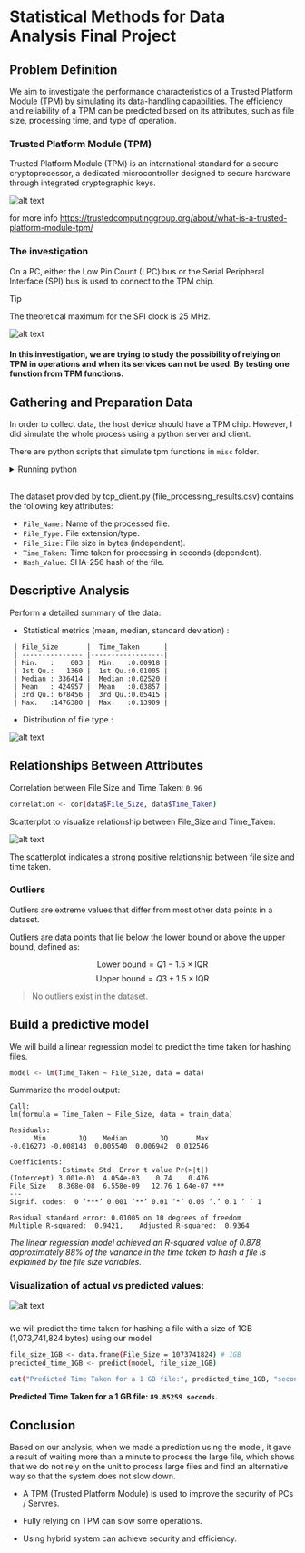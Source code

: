 # Statistical Methods for Data Analysis Final Project

## Problem Definition

We aim to investigate the performance characteristics of a Trusted Platform Module (TPM) by simulating its data-handling capabilities. The efficiency and reliability of a TPM can be predicted based on its attributes, such as file size, processing time, and type of operation.

### Trusted Platform Module (TPM)
Trusted Platform Module (TPM) is an international standard for a secure cryptoprocessor, a dedicated microcontroller designed to secure hardware through integrated cryptographic keys. 

![alt text](./img/image-1.png)

for more info https://trustedcomputinggroup.org/about/what-is-a-trusted-platform-module-tpm/

### The investigation 

On a PC, either the Low Pin Count (LPC) bus or the Serial Peripheral Interface (SPI) bus is used to connect to the TPM chip.

>[!TIP]
> The theoretical maximum for the SPI clock is 25 MHz.

![alt text](./img/image-7.png)

#### In this investigation, we are trying to study the possibility of relying on TPM in operations and when its services can not be used. By testing one function from TPM functions.

##  Gathering and Preparation Data

In order to collect data, the host device should have a TPM chip. However, I did simulate the whole process using a python server and client.

There are python scripts that simulate tpm functions in `misc` folder.

<details>

<summary>Running python</summary>

### Run server

1. Run server script :

```sh
   python tcp_server.py
```
This will create a local tcp server listinng on port `9999`, receives files then hash it and retuen hash value to the client.

2. Run client script:
```sh
   python tcp_client.py
```
The client try to connect to server.

3. Write your destination folder that contain files you want to test it. 

```sh
Enter the path to the folder containing files:
C:/myfolder/ # Your folder
```

</details>

<br/>

The dataset provided by tcp_client.py (file_processing_results.csv) contains the following key attributes:

- `File_Name:` Name of the processed file.
- `File_Type:` File extension/type.
- `File_Size:` File size in bytes (independent).
- `Time_Taken:` Time taken for processing in seconds (dependent).
- `Hash_Value:` SHA-256 hash of the file.


## Descriptive Analysis

Perform a detailed summary of the data:

- Statistical metrics (mean, median, standard deviation) :

```
 | File_Size       |  Time_Taken      |
 | --------------- |------------------|
 | Min.   :    603 |  Min.   :0.00918 |  
 | 1st Qu.:   1360 |  1st Qu.:0.01005 |  
 | Median : 336414 |  Median :0.02520 |  
 | Mean   : 424957 |  Mean   :0.03857 |  
 | 3rd Qu.: 678456 |  3rd Qu.:0.05415 |  
 | Max.   :1476380 |  Max.   :0.13909 |  
```

- Distribution of file type :

![alt text](./img/image-5.png)



## Relationships Between Attributes

Correlation between File Size and Time Taken: `0.96` 

```sh
correlation <- cor(data$File_Size, data$Time_Taken)
```

Scatterplot to visualize relationship between File_Size and Time_Taken:

![alt text](./img/image.png)

The scatterplot indicates a strong positive relationship between file size and time taken.

### Outliers

Outliers are extreme values that differ from most other data points in a dataset. 

Outliers are data points that lie below the lower bound or above the upper bound, defined as:

$$
\text{Lower bound} = Q1 - 1.5 \times \text{IQR}
$$
$$
\text{Upper bound} = Q3 + 1.5 \times \text{IQR}
$$

> No outliers exist in the dataset. ​


## Build a predictive model 

We will build a linear regression model to predict the time taken for hashing files.

```sh
model <- lm(Time_Taken ~ File_Size, data = data)
```

Summarize the model output:

```
Call:
lm(formula = Time_Taken ~ File_Size, data = train_data)

Residuals:
      Min        1Q    Median        3Q       Max 
-0.016273 -0.008143  0.005540  0.006942  0.012546 

Coefficients:
             Estimate Std. Error t value Pr(>|t|)    
(Intercept) 3.001e-03  4.054e-03    0.74    0.476    
File_Size   8.368e-08  6.558e-09   12.76 1.64e-07 ***
---
Signif. codes:  0 ‘***’ 0.001 ‘**’ 0.01 ‘*’ 0.05 ‘.’ 0.1 ‘ ’ 1

Residual standard error: 0.01005 on 10 degrees of freedom
Multiple R-squared:  0.9421,	Adjusted R-squared:  0.9364
```

*The linear regression model achieved an R-squared value of 0.878, approximately 88% of the variance in the time taken to hash a file is explained by the file size variables.*

### Visualization of actual vs predicted values:

![alt text](./img/image-3.png)

### 

we will predict the time taken for hashing a file with a size of 1GB (1,073,741,824 bytes) using our model

```sh
file_size_1GB <- data.frame(File_Size = 1073741824) # 1GB
predicted_time_1GB <- predict(model, file_size_1GB)

cat("Predicted Time Taken for a 1 GB file:", predicted_time_1GB, "seconds\n")
```

**Predicted Time Taken for a 1 GB file: `89.85259 seconds`.**


## Conclusion

Based on our analysis, when we made a prediction using the model, it gave a result of waiting more than a minute to process the large file, which shows that we do not rely on the unit to process large files and find an alternative way so that the system does not slow down.

- A TPM (Trusted Platform Module) is used to improve the security of PCs / Servres.

- Fully relying on TPM can slow some operations.

- Using hybrid system can achieve security and efficiency.
